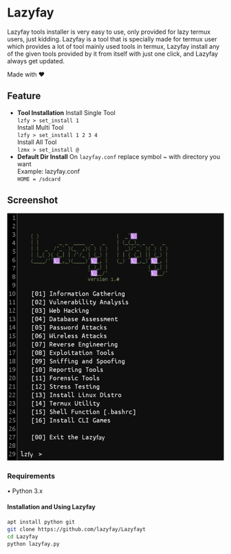 
# Lazyfay
Lazyfay tools installer is very easy to use, only provided for lazy termux users, just kidding.
Lazyfay is a tool that is specially made for termux user which provides a lot of tool mainly used tools in termux, Lazyfay install any of the given tools provided by it from itself with just one click, and Lazyfay always get updated.

Made with ❤️

## Feature
- **Tool Installation**
Install Single Tool  
`lzfy > set_install 1`  
Install Multi Tool  
`lzfy > set_install 1 2 3 4`  
Install All Tool  
`lzmx > set_install @`  
- **Default Dir Install**
On `lazyfay.conf` replace symbol ~ with directory you want  
Example: lazyfay.conf  
`HOME = /sdcard`


## Screenshot
<img src="core/lazyfay_4.png">

### Requirements
• Python 3.x

#### Installation and Using Lazyfay
```bash
apt install python git
git clone https://github.com/lazyfay/Lazyfayt
cd Lazyfay
python lazyfay.py
```

